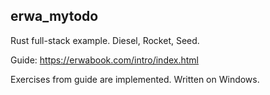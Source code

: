 ## erwa_mytodo

Rust full-stack example. Diesel, Rocket, Seed.

Guide: https://erwabook.com/intro/index.html

Exercises from guide are implemented. Written on Windows.
